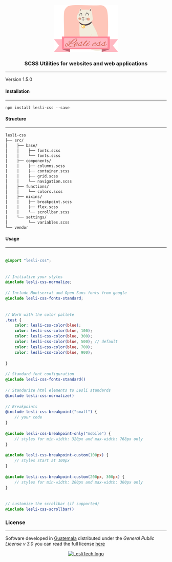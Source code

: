 <p align="center">
	<a href="#" target="_blank">
		<img alt="LesliCSS logo" width="200px" src="./lesli-css-logo.svg" />
	</a>
</p>

<h3 align="center">SCSS Utilities for websites and web applications</h3>

<hr/>

Version 1.5.0


#### Installation
--------
```console
npm install lesli-css --save
```


#### Structure
--------
```text
lesli-css  
├── src/  
│    ├── base/  
│    │    ├── fonts.scss  
│    │    └── fonts.scss  
│    ├── components/  
│    │    ├── columns.scss  
│    │    ├── container.scss  
│    │    ├── grid.scss  
│    │    └── navigation.scss  
│    ├── functions/  
│    │    └── colors.scss  
│    ├── mixins/  
│    │    ├── breakpoint.scss  
│    │    ├── flex.scss  
│    │    └── scrollbar.scss  
│    └── settings/  
│         └── variables.scss  
└── vendor  
```


#### Usage
--------
```scss

@import "lesli-css";


// Initialize your styles
@include lesli-css-normalize;

// Include Montserrat and Open Sans fonts from google
@include lesli-css-fonts-standard;


// Work with the color pallete
.test {
	color: lesli-css-color(blue);
	color: lesli-css-color(blue, 100);
	color: lesli-css-color(blue, 300);
	color: lesli-css-color(blue, 500); // default
	color: lesli-css-color(blue, 700);
	color: lesli-css-color(blue, 900);

}

// Standard font configuration
@include lesli-css-fonts-standard()

// Standarize html elements to Lesli standards
@include lesli-css-normalize()

// Breakpoints
@include lesli-css-breakpoint("small") {
	// your code
}

@include lesli-css-breakpoint-only("mobile") {
	// styles for min-width: 320px and max-width: 768px only
}

@include lesli-css-breakpoint-custom(100px) {
	// styles start at 100px
}

@include lesli-css-breakpoint-custom(200px, 300px) {
	// styles for min-width: 200px and max-width: 300px only
}


// customize the scrollbar (if supported)
@include lesli-css-scrollbar()

```


### License  
------
Software developed in [Guatemala](http://visitguatemala.com/) distributed under the *General Public License v 3.0* you can read the full license [here](http://www.gnu.org/licenses/gpl-3.0.html)

<p align="center">
	<a href="https://www.lesli.tech" target="_blank">
		<img alt="LesliTech logo" width="150" src="https://cdn.lesli.tech/leslitech/brand/leslitech-logo.svg" />
	</a>
</p>
